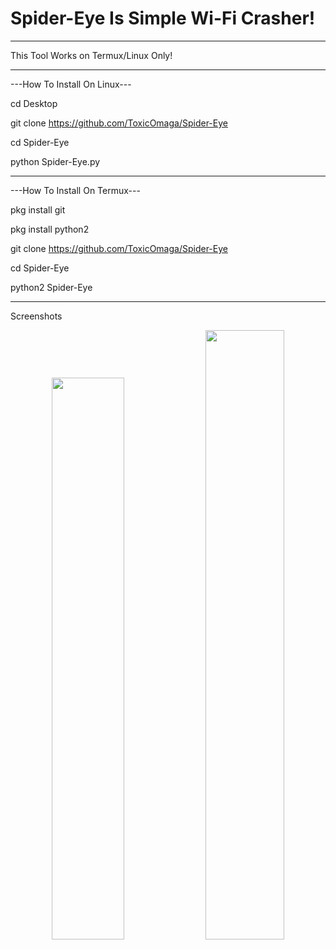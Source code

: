 # Spider-Eye Is Simple Wi-Fi Crasher!
____________________________________________________
This Tool Works on Termux/Linux Only!
____________________________________________________

---How To Install On Linux---

cd Desktop

git clone https://github.com/ToxicOmaga/Spider-Eye

cd Spider-Eye

python Spider-Eye.py

____________________________________________________

---How To Install On Termux---

pkg install git

pkg install python2

git clone https://github.com/ToxicOmaga/Spider-Eye

cd Spider-Eye

python2 Spider-Eye

____________________________________________________
Screenshots
<br>
<p align="center">
<img width="48%" src="https://github.com/Toxic-Omega/Spider-Eye/Screenshot/Screenshot_1.png"/>
<img width="50%" src="https://github.com/Toxic-Omega/Spider-Eye/Screenshot/Screenshot_2.png"/>
</p>
<br>
